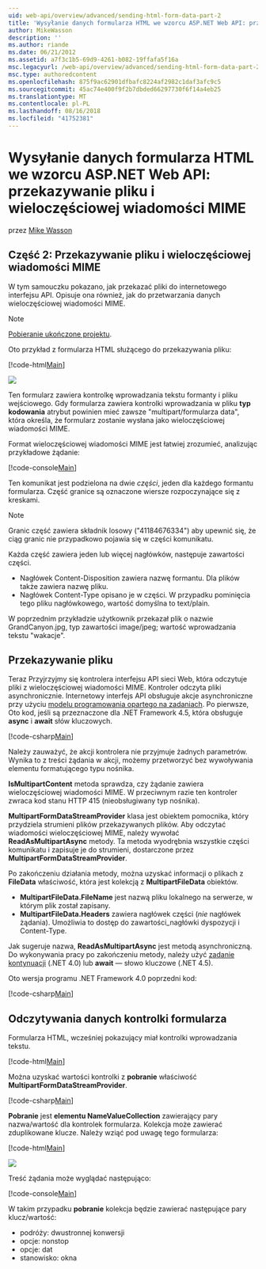```yaml
---
uid: web-api/overview/advanced/sending-html-form-data-part-2
title: 'Wysyłanie danych formularza HTML we wzorcu ASP.NET Web API: przekazywanie pliku i wieloczęściowej wiadomości MIME | Dokumentacja firmy Microsoft'
author: MikeWasson
description: ''
ms.author: riande
ms.date: 06/21/2012
ms.assetid: a7f3c1b5-69d9-4261-b082-19ffafa5f16a
msc.legacyurl: /web-api/overview/advanced/sending-html-form-data-part-2
msc.type: authoredcontent
ms.openlocfilehash: 875f9ac62901dfbafc8224af2982c1daf3afc9c5
ms.sourcegitcommit: 45ac74e400f9f2b7dbded66297730f6f14a4eb25
ms.translationtype: MT
ms.contentlocale: pl-PL
ms.lasthandoff: 08/16/2018
ms.locfileid: "41752381"
---
```

<a name="sending-html-form-data-in-aspnet-web-api-file-upload-and-multipart-mime"></a>Wysyłanie danych formularza HTML we wzorcu ASP.NET Web API: przekazywanie pliku i wieloczęściowej wiadomości MIME
====================
przez [Mike Wasson](https://github.com/MikeWasson)

## <a name="part-2-file-upload-and-multipart-mime"></a>Część 2: Przekazywanie pliku i wieloczęściowej wiadomości MIME

W tym samouczku pokazano, jak przekazać pliki do internetowego interfejsu API. Opisuje ona również, jak do przetwarzania danych wieloczęściowej wiadomości MIME.

> [!NOTE]
> [Pobieranie ukończone projektu](https://code.msdn.microsoft.com/ASPNET-Web-API-File-Upload-a8c0fb0d).


Oto przykład z formularza HTML służącego do przekazywania pliku:

[!code-html[Main](sending-html-form-data-part-2/samples/sample1.html)]

![](sending-html-form-data-part-2/_static/image1.png)

Ten formularz zawiera kontrolkę wprowadzania tekstu formanty i pliku wejściowego. Gdy formularza zawiera kontrolki wprowadzania w pliku **typ kodowania** atrybut powinien mieć zawsze &quot;multipart/formularza data&quot;, która określa, że formularz zostanie wysłana jako wieloczęściowej wiadomości MIME.

Format wieloczęściowej wiadomości MIME jest łatwiej zrozumieć, analizując przykładowe żądanie:

[!code-console[Main](sending-html-form-data-part-2/samples/sample2.cmd)]

Ten komunikat jest podzielona na dwie *części*, jeden dla każdego formantu formularza. Część granice są oznaczone wiersze rozpoczynające się z kreskami.

> [!NOTE]
> Granic część zawiera składnik losowy (&quot;41184676334&quot;) aby upewnić się, że ciąg granic nie przypadkowo pojawia się w części komunikatu.


Każda część zawiera jeden lub więcej nagłówków, następuje zawartości części.

- Nagłówek Content-Disposition zawiera nazwę formantu. Dla plików także zawiera nazwę pliku.
- Nagłówek Content-Type opisano je w części. W przypadku pominięcia tego pliku nagłówkowego, wartość domyślna to text/plain.

W poprzednim przykładzie użytkownik przekazał plik o nazwie GrandCanyon.jpg, typ zawartości image/jpeg; wartość wprowadzania tekstu &quot;wakacje&quot;.

## <a name="file-upload"></a>Przekazywanie pliku

Teraz Przyjrzyjmy się kontrolera interfejsu API sieci Web, która odczytuje pliki z wieloczęściowej wiadomości MIME. Kontroler odczyta pliki asynchronicznie. Internetowy interfejs API obsługuje akcje asynchroniczne przy użyciu [modelu programowania opartego na zadaniach](https://msdn.microsoft.com/library/dd460693.aspx). Po pierwsze, Oto kod, jeśli są przeznaczone dla .NET Framework 4.5, która obsługuje **async** i **await** słów kluczowych.

[!code-csharp[Main](sending-html-form-data-part-2/samples/sample3.cs)]

Należy zauważyć, że akcji kontrolera nie przyjmuje żadnych parametrów. Wynika to z treści żądania w akcji, możemy przetworzyć bez wywoływania elementu formatującego typu nośnika.

**IsMultipartContent** metoda sprawdza, czy żądanie zawiera wieloczęściowej wiadomości MIME. W przeciwnym razie ten kontroler zwraca kod stanu HTTP 415 (nieobsługiwany typ nośnika).

**MultipartFormDataStreamProvider** klasa jest obiektem pomocnika, który przydziela strumieni plików przekazywanych plików. Aby odczytać wiadomości wieloczęściowej MIME, należy wywołać **ReadAsMultipartAsync** metody. Ta metoda wyodrębnia wszystkie części komunikatu i zapisuje je do strumieni, dostarczone przez **MultipartFormDataStreamProvider**.

Po zakończeniu działania metody, można uzyskać informacji o plikach z **FileData** właściwość, która jest kolekcją z **MultipartFileData** obiektów.

- **MultipartFileData.FileName** jest nazwą pliku lokalnego na serwerze, w którym plik został zapisany.
- **MultipartFileData.Headers** zawiera nagłówek części (*nie* nagłówek żądania). Umożliwia to dostęp do zawartości\_nagłówki dyspozycji i Content-Type.

Jak sugeruje nazwa, **ReadAsMultipartAsync** jest metodą asynchroniczną. Do wykonywania pracy po zakończeniu metody, należy użyć [zadanie kontynuacji](https://msdn.microsoft.com/library/ee372288.aspx) (.NET 4.0) lub **await** — słowo kluczowe (.NET 4.5).

Oto wersja programu .NET Framework 4.0 poprzedni kod:

[!code-csharp[Main](sending-html-form-data-part-2/samples/sample4.cs)]

## <a name="reading-form-control-data"></a>Odczytywania danych kontrolki formularza

Formularza HTML, wcześniej pokazujący miał kontrolki wprowadzania tekstu.

[!code-html[Main](sending-html-form-data-part-2/samples/sample5.html)]

Można uzyskać wartości kontrolki z **pobranie** właściwość **MultipartFormDataStreamProvider**.

[!code-csharp[Main](sending-html-form-data-part-2/samples/sample6.cs?highlight=15)]

**Pobranie** jest **elementu NameValueCollection** zawierający pary nazwa/wartość dla kontrolek formularza. Kolekcja może zawierać zduplikowane klucze. Należy wziąć pod uwagę tego formularza:

[!code-html[Main](sending-html-form-data-part-2/samples/sample7.html)]

![](sending-html-form-data-part-2/_static/image2.png)

Treść żądania może wyglądać następująco:

[!code-console[Main](sending-html-form-data-part-2/samples/sample8.cmd)]

W takim przypadku **pobranie** kolekcja będzie zawierać następujące pary klucz/wartość:

- podróży: dwustronnej konwersji
- opcje: nonstop
- opcje: dat
- stanowisko: okna

